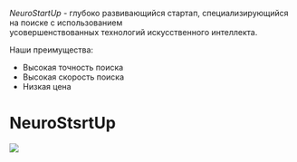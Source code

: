 *NeuroStartUp* - глубоко развивающийся стартап, специализирующийся на поиске с использованием  
усовершенствованных технологий искусственного интеллекта.  
  
  
Наши преимущества:  
* Высокая точность поиска  
* Высокая скорость поиска  
* Низкая цена  
  
# NeuroStsrtUp  
![](https://camo.githubusercontent.com/79ee96a8b8fa098c44d1ca302006f24d008408a1c22fc13260437214d705a23d/68747470733a2f2f6e65746f6c6f67792d636f64652e6769746875622e696f2f6769742d686f6d65776f726b732f696e74726f64756374696f6e2f6173736574732f6c6f676f2e706e67)  

